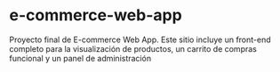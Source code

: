 # e-commerce-web-app
Proyecto final de E-commerce Web App. Este sitio incluye un front-end completo para la visualización de productos, un carrito de compras funcional y un panel de administración
